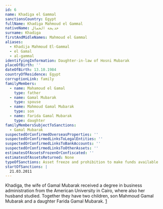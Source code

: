```yaml
---
id: 6
name: Khadiga el Gammal
sanctionsCountry: Egypt
fullName: Khadiga Mahmoud el Gammal
nativeName: خديجة الجمال
surname: Khadiga
firstAndMidleNames: Mahmoud el Gammal
aliases:
  - Khadija Mahmoud El-Gammal
  - el Gamal
  - al-gammal
identifyingInformation: Daughter-in-law of Hosni Mubarak
placeOfBirth: ''
dateOfBirth: 13.10.1984
countryOfResidence: Egypt
corruptionLink: family
familyMembers:
  - name: Mahamoud el Gamal
    type: father
  - name: Gamal Mubarak
    type: spouse
  - name: Mahmoud Gamal Mubarak
    type: son
  - name: Farida Gamal Mubarak
    type: daughter
familyMembersSubjectToSanctions:
  - Gamal Mubarak
suspectedOrConfirmedOverseasProperties: ''
suspectedOrConfirmedLinksToLegalEntities: ''
suspectedOrConfirmedLinksToBankAccounts: ''
suspectedOrConfirmedLinksToOtherAssets: ''
estimatesOfAssetsFrozenOrConfiscated: ''
estimatesOfAssetsReturned: None
typeOfSanctions: Asset freeze and prohibition to make funds available
startOfSanctions: |
  21.03.2011
---
```

Khadiga, the wife of Gamal Mubarak received a degree in business administration 
from the American University in Cairo, where also her husband studied. Together 
they have two children, son Mahmoud Gamal Mubarak and a daughter Farida Gamal 
Mubarak. [1](https://www.newyorker.com/magazine/2010/04/05/the-contenders)
